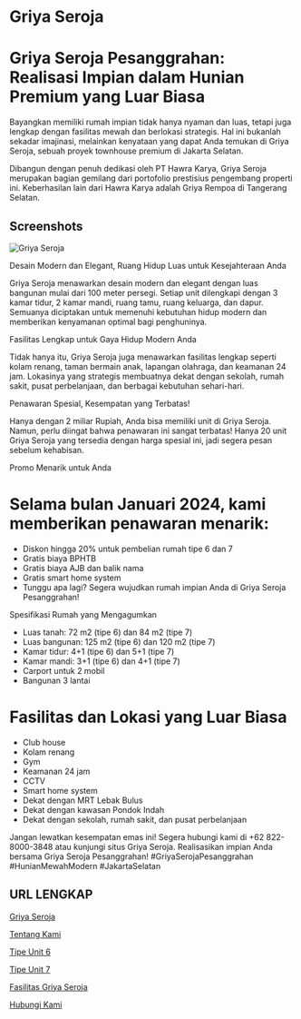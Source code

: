 
# Griya Seroja

# Griya Seroja Pesanggrahan: Realisasi Impian dalam Hunian Premium yang Luar Biasa

Bayangkan memiliki rumah impian tidak hanya nyaman dan luas, tetapi juga lengkap dengan fasilitas mewah dan berlokasi strategis. Hal ini bukanlah sekadar imajinasi, melainkan kenyataan yang dapat Anda temukan di Griya Seroja, sebuah proyek townhouse premium di Jakarta Selatan.

Dibangun dengan penuh dedikasi oleh PT Hawra Karya, Griya Seroja merupakan bagian gemilang dari portofolio prestisius pengembang properti ini. Keberhasilan lain dari Hawra Karya adalah Griya Rempoa di Tangerang Selatan.

## Screenshots

![Griya Seroja](https://i.postimg.cc/RVPPzZ7K/rumah-rempoa.png)

Desain Modern dan Elegant, Ruang Hidup Luas untuk Kesejahteraan Anda

Griya Seroja menawarkan desain modern dan elegant dengan luas bangunan mulai dari 100 meter persegi. Setiap unit dilengkapi dengan 3 kamar tidur, 2 kamar mandi, ruang tamu, ruang keluarga, dan dapur. Semuanya diciptakan untuk memenuhi kebutuhan hidup modern dan memberikan kenyamanan optimal bagi penghuninya.

Fasilitas Lengkap untuk Gaya Hidup Modern Anda

Tidak hanya itu, Griya Seroja juga menawarkan fasilitas lengkap seperti kolam renang, taman bermain anak, lapangan olahraga, dan keamanan 24 jam. Lokasinya yang strategis membuatnya dekat dengan sekolah, rumah sakit, pusat perbelanjaan, dan berbagai kebutuhan sehari-hari.

Penawaran Spesial, Kesempatan yang Terbatas!

Hanya dengan 2 miliar Rupiah, Anda bisa memiliki unit di Griya Seroja. Namun, perlu diingat bahwa penawaran ini sangat terbatas! Hanya 20 unit Griya Seroja yang tersedia dengan harga spesial ini, jadi segera pesan sebelum kehabisan.

Promo Menarik untuk Anda

# Selama bulan Januari 2024, kami memberikan penawaran menarik:

- Diskon hingga 20% untuk pembelian rumah tipe 6 dan 7
- Gratis biaya BPHTB
- Gratis biaya AJB dan balik nama
- Gratis smart home system
- Tunggu apa lagi? Segera wujudkan rumah impian Anda di Griya Seroja Pesanggrahan!

Spesifikasi Rumah yang Mengagumkan

- Luas tanah: 72 m2 (tipe 6) dan 84 m2 (tipe 7)
- Luas bangunan: 125 m2 (tipe 6) dan 120 m2 (tipe 7)
- Kamar tidur: 4+1 (tipe 6) dan 5+1 (tipe 7)
- Kamar mandi: 3+1 (tipe 6) dan 4+1 (tipe 7)
- Carport untuk 2 mobil
- Bangunan 3 lantai

# Fasilitas dan Lokasi yang Luar Biasa

- Club house
- Kolam renang
- Gym
- Keamanan 24 jam
- CCTV
- Smart home system
- Dekat dengan MRT Lebak Bulus
- Dekat dengan kawasan Pondok Indah
- Dekat dengan sekolah, rumah sakit, dan pusat perbelanjaan

Jangan lewatkan kesempatan emas ini! Segera hubungi kami di +62 822-8000-3848 atau kunjungi situs Griya Seroja. Realisasikan impian Anda bersama Griya Seroja Pesanggrahan! #GriyaSerojaPesanggrahan #HunianMewahModern #JakartaSelatan

## URL LENGKAP

[Griya Seroja](https://griyaseroja.com/)

[Tentang Kami](https://griyaseroja.com/about-us/)

[Tipe Unit 6 ](https://griyaseroja.com/griya-seroja-type-6/)

[Tipe Unit 7](https://griyaseroja.com/griya-seroja-tipe-7/)

[Fasilitas Griya Seroja](https://griyaseroja.com/fasilitas-griya-seroja/)

[Hubungi Kami](https://griyaseroja.com/contact/)




